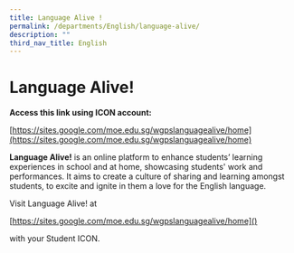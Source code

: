 ```yaml
---
title: Language Alive !
permalink: /departments/English/language-alive/
description: ""
third_nav_title: English
---
```

# Language Alive!
**Access this link using ICON account:**

[https://sites.google.com/moe.edu.sg/wgpslanguagealive/home](https://sites.google.com/moe.edu.sg/wgpslanguagealive/home)


**Language Alive!** is an online platform to enhance students’ learning experiences in school and at home, showcasing students' work and performances. It aims to create a culture of sharing and learning amongst students, to excite and ignite in them a love for the English language.

Visit Language Alive! at

[https://sites.google.com/moe.edu.sg/wgpslanguagealive/home]()

with your Student ICON.